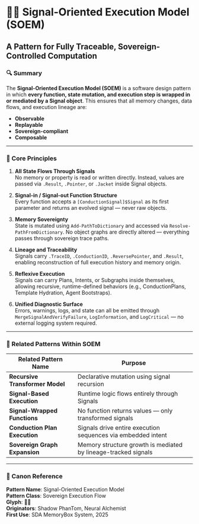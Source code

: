 # 📡🧠 Signal-Oriented Execution Model (SOEM)

## A Pattern for Fully Traceable, Sovereign-Controlled Computation

### 🔍 Summary

The **Signal-Oriented Execution Model (SOEM)** is a software design pattern in which **every function, state mutation, and execution step is wrapped in or mediated by a Signal object**. This ensures that all memory changes, data flows, and execution lineage are:

- **Observable**
- **Replayable**
- **Sovereign-compliant**
- **Composable**

---

### 🔧 Core Principles

1. **All State Flows Through Signals**  
   No memory or property is read or written directly. Instead, values are passed via `.Result`, `.Pointer`, or `.Jacket` inside Signal objects.

2. **Signal-in / Signal-out Function Structure**  
   Every function accepts a `[ConductionSignal]$Signal` as its first parameter and returns an evolved signal — never raw objects.

3. **Memory Sovereignty**  
   State is mutated using `Add-PathToDictionary` and accessed via `Resolve-PathFromDictionary`. No object graphs are directly altered — everything passes through sovereign trace paths.

4. **Lineage and Traceability**  
   Signals carry `.TraceID`, `.ConductionID`, `.ReversePointer`, and `.Result`, enabling reconstruction of full execution history and memory origin.

5. **Reflexive Execution**  
   Signals can carry Plans, Intents, or Subgraphs inside themselves, allowing recursive, runtime-defined behaviors (e.g., ConductionPlans, Template Hydration, Agent Bootstraps).

6. **Unified Diagnostic Surface**  
   Errors, warnings, logs, and state can all be emitted through `MergeSignalAndVerifyFailure`, `LogInformation`, and `LogCritical` — no external logging system required.

---

### 📐 Related Patterns Within SOEM

| Related Pattern Name           | Purpose |
|-------------------------------|---------|
| **Recursive Transformer Model** | Declarative mutation using signal recursion |
| **Signal-Based Execution**      | Runtime logic flows entirely through Signals |
| **Signal-Wrapped Functions**    | No function returns values — only transformed signals |
| **Conduction Plan Execution**   | Signals drive entire execution sequences via embedded intent |
| **Sovereign Graph Expansion**   | Memory structure growth is mediated by lineage-tracked signals |

---

### 🧾 Canon Reference

**Pattern Name**: Signal-Oriented Execution Model  
**Pattern Class**: Sovereign Execution Flow  
**Glyph**: 📡🧠  
**Originators**: Shadow PhanTom, Neural Alchemist  
**First Use**: SDA MemoryBox System, 2025
